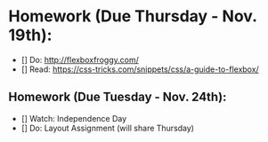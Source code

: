# Homework (Due Thursday - Nov. 19th):

- [] Do: http://flexboxfroggy.com/
- [] Read: https://css-tricks.com/snippets/css/a-guide-to-flexbox/

## Homework (Due Tuesday - Nov. 24th):

- [] Watch: Independence Day
- [] Do: Layout Assignment (will share Thursday)
